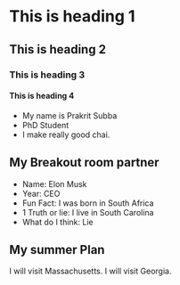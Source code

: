 # This is heading 1
## This is heading 2
### This is heading 3
#### This is heading 4

* My name is Prakrit Subba
* PhD Student
* I make really good chai.

## My Breakout room partner
* Name: Elon Musk
* Year: CEO
* Fun Fact: I was born in South Africa
* 1 Truth or lie: I live in South Carolina
* What do I think: Lie

## My summer Plan

I will visit Massachusetts.
I will visit Georgia.
